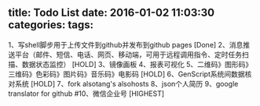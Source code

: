 title: Todo List
date: 2016-01-02 11:03:30
categories:
tags:
---

1、写shell脚步用于上传文件到github并发布到github pages [Done]
2、消息推送平台（邮件、短信、电话、网页、移动端，可用于远程调用指令、定时任务扫描、数据状态监控） [HOLD]
3、镜像画板
4、报表可视化
5、二维码》图形码》三维码》色彩码》图片码》音乐码》电影码 [HOLD]
6、GenScript系统间数据核对系统 [HOLD]
7、fork alsotang's alsohosts
8、json个人简历
9、google translator for github
#10、微信企业号 [HIGHEST]